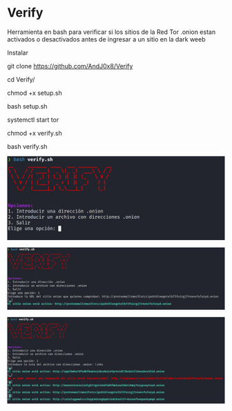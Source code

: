 # Verify
Herramienta en bash para verificar si los sitios de la Red Tor .onion estan activados o desactivados antes de ingresar a un sitio en la dark weeb

Instalar 

git clone https://github.com/AndJ0x8/Verify

cd Verify/

chmod +x setup.sh

bash setup.sh

systemctl start tor

chmod +x verify.sh

bash verify.sh

<p align="center">
  <img src="images/image1.JPG">
</p>

<p align="center">
  <img src="images/image2.JPG">
</p>

<p align="center">
  <img src="images/image3.JPG">
</p>


